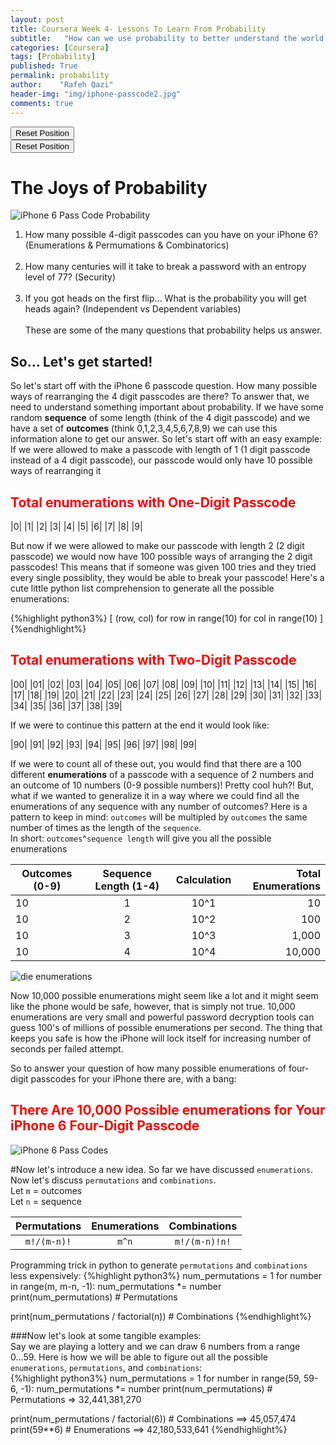 ```yaml
---
layout: post
title: Coursera Week 4- Lessons To Learn From Probability
subtitle:   "How can we use probability to better understand the world around us?"
categories: [Coursera]
tags: [Probability]
published: True
permalink: probability
author:    "Rafeh Qazi"
header-img: "img/iphone-passcode2.jpg"
comments: true
---
```


<div class="board" style="width: 400px"></div>

<script> 
	(function() {
		var start = 'start';
		if (window.location.hash.length > 1) {
			start = window.location.hash.substring(1);
		}

		function outputFen(oldPos, newPos) {
			console.log("http://" + window.location.host + window.location.pathname + "#" + ChessBoard.objToFen(newPos));
		}

		var cfg = {
			showNotation: true,
			draggable: true,
		 	position: start,
		 	pieceTheme: "{{ site.baseurl }}/lib/chessboard/img/chesspieces/wikipedia/{piece}.png",
		 	onChange: outputFen
		};

		var board_div = $('.board:last');
		var board = ChessBoard(board_div[0], cfg);
	})();
</script>

<div class="board" style="width: 400px"></div>
<button class="btn btn-default act-reset-board">Reset Position</button>

<script> 
	(function() {
		var START_POS = 'rnbqkbnr/pppp1ppp/8/4p3/4P3/8/PPPP1PPP/RNBQKBNR';
		var TARGET_POS = 'rnbqkbnr/pppp1ppp/8/4p3/4PP2/8/PPPP2PP/RNBQKBNR';

		var checkBoard = function(oldPos, newPos) {
			console.log("Position changed:");
			console.log("Old position: " + ChessBoard.objToFen(oldPos));
			console.log("New position: " + ChessBoard.objToFen(newPos));

			if (ChessBoard.objToFen(newPos) == TARGET_POS) {
				alert("Correct!");
			} else if (ChessBoard.objToFen(newPos) == START_POS) {
				// Fine, we just moved back to the beginning position.
			} else {
				setTimeout(function() {
					board.position(START_POS);	
				}, 10);
			}
	    }

		var cfg = {
			draggable: true,
		 	position: START_POS,
		 	pieceTheme: "{{ site.baseurl }}/lib/chessboard/img/chesspieces/wikipedia/{piece}.png",
		 	onChange: checkBoard
		};

		var board_div = $('.board:last');
		var board = ChessBoard(board_div[0], cfg);

		var reset_button = $('.act-reset-board:last');
		reset_button.on('click', function() {
			board.position(START_POS);
		});
	})();
</script>


<div class="board" style="width: 400px"></div>
<button class="btn btn-default act-reset-board">Reset Position</button>

<script> 
	(function() {
		var START_POS = 'rnbqkbnr/pppp1ppp/8/4p3/4P3/8/PPPP1PPP/RNBQKBNR';
		var TARGET_POS = 'rnbqkbnr/pppp1ppp/8/4p3/4PP2/8/PPPP2PP/RNBQKBNR';

		var checkBoard = function(oldPos, newPos) {
			console.log("Position changed:");
			console.log("Old position: " + ChessBoard.objToFen(oldPos));
			console.log("New position: " + ChessBoard.objToFen(newPos));

			if (ChessBoard.objToFen(newPos) == TARGET_POS) {
				alert("Correct!");
			} else if (ChessBoard.objToFen(newPos) == START_POS) {
				// Fine, we just moved back to the beginning position.
			} else {
				setTimeout(function() {
					board.position(START_POS);	
				}, 10);
			}
	    }

		var cfg = {
			draggable: true,
		 	position: START_POS,
		 	pieceTheme: "{{ site.baseurl }}/lib/chessboard/img/chesspieces/wikipedia/{piece}.png",
		 	onChange: checkBoard
		};

		var board_div = $('.board:last');
		var board = ChessBoard(board_div[0], cfg);

		var reset_button = $('.act-reset-board:last');
		reset_button.on('click', function() {
			board.position(START_POS);
		});
	})();
</script>

# The Joys of Probability
<img src="{{ site.baseurl }}/img/iphone-passcode.jpg" alt="iPhone 6 Pass Code Probability ">

1. How many possible 4-digit passcodes can you have on your iPhone 6? (Enumerations &amp; Permumations &amp; Combinatorics)<br><br>
2. How many centuries will it take to break a password with an entropy level of 77? (Security)<br><br>
3. If you got heads on the first flip... What is the probability you will get heads again? (Independent vs Dependent variables)<br><br>
These are some of the many questions that probability helps us answer.

## So... Let's get started!
So let's start off with the iPhone 6 passcode question. How many possible ways of rearranging the 4 digit passcodes are there?
To answer that, we need to understand something important about probability. If we have some random **sequence** of some length (think of the 4 digit passcode) and we have a set of **outcomes** (think 0,1,2,3,4,5,6,7,8,9) we can use this information alone to get our answer. So let's start off with an easy example: If we were allowed to make a passcode with length of 1 (1 digit passcode instead of a 4 digit passcode), our passcode would only have 10 possible ways of rearranging it <br>

<h2><font color="red">Total enumerations with One-Digit Passcode</font></h2>

|0| |1| |2| |3| |4| |5| |6| |7| |8| |9|

But now if we were allowed to make our passcode with length 2 (2 digit passcode) we would now have 100 possible ways of arranging the 2 digit passcodes! This means that if someone was given 100 tries and they tried every single possiblity, they would be able to break your passcode! Here's a cute little python list comprehension to generate all the possible enumerations:

{%highlight python3%}
[ (row, col) for row in range(10) for col in range(10) ]
{%endhighlight%}

<h2><font color="red">Total enumerations with Two-Digit Passcode</font></h2>

|00| |01| |02| |03| |04| |05| |06| |07| |08| |09|
|10| |11| |12| |13| |14| |15| |16| |17| |18| |19|
|20| |21| |22| |23| |24| |25| |26| |27| |28| |29|
|30| |31| |32| |33| |34| |35| |36| |37| |38| |39|

If we were to continue this pattern at the end it would look like:
 <br>

|90| |91| |92| |93| |94| |95| |96| |97| |98| |99|

If we were to count all of these out, you would find that there are a 100 different **enumerations** of a passcode with a sequence of 2 numbers and an outcome of 10 numbers (0-9 possible numbers)! Pretty cool huh?! But, what if we wanted to generalize it in a way where we could find all the enumerations of any sequence with any number of outcomes? Here is a pattern to keep in mind: `outcomes` will be multipled by `outcomes` the same number of times as the length of the `sequence`.<br>
In short: `outcomes`^`sequence length` will give you all the possible enumerations<br>

| Outcomes (0-9) | Sequence Length (1-4) | Calculation | **Total Enumerations** |
|----------|:---------------------------:|:--------------:|---------------------:|
|    10    |         1       | 10^1|  10     |
|    10    |         2       | 10^2|  100    |
|    10    |         3       | 10^3|  1,000  |
|    10    |         4       | 10^4|  10,000 |

<img src="http://i.imgur.com/uujWjyz.jpg" alt="die enumerations">

Now 10,000 possible enumerations might seem like a lot and it might seem like the phone would be safe, however, that is simply not true. 10,000 enumerations are very small and powerful password decryption tools can guess 100's of millions of possible enumerations per second. The thing that keeps you safe is how the iPhone will lock itself for increasing number of seconds per failed attempt. <br>

So to answer your question of how many possible enumerations of four-digit passcodes for your iPhone there are, with a bang: <br>
<h2><font color="red">There Are 10,000 Possible enumerations for Your iPhone 6 Four-Digit Passcode</font></h2>
<img src="http://i.imgur.com/0k9qUTw.jpg" alt="iPhone 6 Pass Codes">

#Now let's introduce a new idea.
So far we have discussed `enumerations`. Now let's discuss `permutations` and `combinations`.<br>
Let `m` = outcomes <br>
Let `n` = sequence <br>

| Permutations | Enumerations | Combinations |
|:----------:|:--------------:|:------------:|
| `m!/(m-n)!`|     `m^n`      | `m!/(m-n)!n!`|


Programming trick in python to generate `permutations` and `combinations` less expensively:
{%highlight python3%}
num_permutations = 1
for number in range(m, m-n, -1):
  num_permutations *= number
print(num_permutations)  # Permutations

print(num_permutations / factorial(n))  # Combinations
{%endhighlight%}

###Now let's look at some tangible examples: <br>
Say we are playing a lottery and we can draw 6 numbers from a range 0...59. Here is how we will be able to figure out all the possible `enumerations`, `permutations`, and `combinations`: <br>
{%highlight python3%}
num_permutations = 1
for number in range(59, 59-6, -1):
  num_permutations *= number
print(num_permutations)  # Permutations  => 32,441,381,270

print(num_permutations / factorial(6))  # Combinations  ==> 45,057,474
print(59**6)  # Enumerations  ==> 42,180,533,641
{%endhighlight%} 
